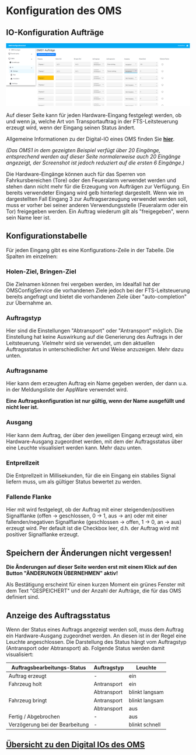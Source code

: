 # Konfiguration des OMS
## IO-Konfiguration Aufträge

![Aufträge](./ioorders.PNG?raw=true "Aufträge konfigurieren")

Auf dieser Seite kann für jeden Hardware-Eingang festgelegt werden, ob und wenn ja, welche Art von Transportauftrag in der FTS-Leitsteuerung erzeugt wird, wenn der Eingang seinen Status ändert. 

Allgemeine Informationen zu der Digital-IO eines OMS finden Sie [**hier**](./configuration_iogeneral.md).

*(Das OMS1 in dem gezeigten Beispiel verfügt über 20 Eingänge, entsprechend werden auf dieser Seite normalerweise auch 20 Eingänge angezeigt, der Screenshot ist jedoch reduziert auf die ersten 6 Eingänge.)*

Die Hardware-Eingänge können auch für das Sperren von Fahrkursbereichen (Tore) oder den Feueralarm verwendet werden und stehen dann nicht mehr für die Erzeugung von Aufträgen zur Verfügung. Ein bereits verwendeter Eingang wird gelb hinterlegt dargestellt. Wenn wie im dargestellten Fall Eingang 3 zur Auftragserzeugung verwendet werden soll, muss er vorher bei seiner anderen Verwendungsstelle (Feueralarm oder ein Tor) freigegeben werden. Ein Auftrag wiederum gilt als "freigegeben", wenn sein Name leer ist.

## Konfigurationstabelle

Für jeden Eingang gibt es eine Konfigurations-Zeile in der Tabelle. Die Spalten im einzelnen:

### Holen-Ziel, Bringen-Ziel

Die Zielnamen können frei vergeben werden, im Idealfall hat der OMSConfigService die vorhandenen Ziele jedoch bei der FTS-Leitsteuerung bereits angefragt und bietet die vorhandenen Ziele über "auto-completion" zur Übernahme an.

### Auftragstyp
Hier sind die Einstellungen "Abtransport" oder "Antransport" möglich. Die Einstellung hat keine Auswirkung auf die Generierung des Auftrags in der Leitsteuerung. Vielmehr wird sie verwendet, um den aktuellen Auftragsstatus in unterschiedlicher Art und Weise anzuzeigen. Mehr dazu unten.

### Auftragsname
Hier kann dem erzeugten Auftrag ein Name gegeben werden, der dann u.a. in der Meldungsliste der AppWare verwendet wird. 

**Eine Auftragskonfiguration ist nur gültig, wenn der Name ausgefüllt und nicht leer ist.**

### Ausgang
Hier kann dem Auftrag, der über den jeweiligen Eingang erzeugt wird, ein Hardware-Ausgang zugeordnet werden, mit dem der Auftragsstatus über eine Leuchte visualisiert werden kann. Mehr dazu unten.

### Entprellzeit
Die Entprellzeit in Millisekunden, für die ein Eingang ein stabiles Signal liefern muss, um als gültiger Status bewertet zu werden. 

### Fallende Flanke
Hier mit wird festgelegt, ob der Auftrag mit einer steigenden/positiven Signalflanke (offen -> geschlossen, 0 -> 1, aus -> an) oder mit einer fallenden/negativen Signalflanke (geschlossen -> offen, 1 -> 0, an -> aus) erzeugt wird. Per default ist die Checkbox leer, d.h. der Auftrag wird mit positiver Signalflanke erzeugt.

## Speichern der Änderungen nicht vergessen!

**Die Änderungen auf dieser Seite werden erst mit einem Klick auf den Button "ÄNDERUNGEN ÜBERNEHMEN" aktiv!**

Als Bestätigung erscheint für einen kurzen Moment ein grünes Fenster mit dem Text "GESPEICHERT" und der Anzahl der Aufträge, die für das OMS definiert sind.

## Anzeige des Auftragsstatus
Wenn der Status eines Auftrags angezeigt werden soll, muss dem Auftrag ein Hardware-Ausgang zugeordnet werden. An diesen ist in der Regel eine Leuchte angeschlossen. Die Darstellung des Status hängt vom Auftragstyp (Antransport oder Abtransport) ab. Folgende Status werden damit visualisiert:

| Auftragsbearbeitungs-Status      | Auftragstyp     | Leuchte        |
| -------------------------------- | --------------- | -------------- |
| Auftrag erzeugt                  | -               | ein            |
| Fahrzeug holt                    | Antransport     | ein            |
|                                  | Abtransport     | blinkt langsam |
| Fahrzeug bringt                  | Antransport     | blinkt langsam |
|                                  | Abtransport     | aus            |
| Fertig / Abgebrochen             | -               | aus            |
| Verzögerung bei der Bearbeitung  | -               | blinkt schnell |


## [Übersicht zu den Digital IOs des OMS](./configuration_iogeneral.md)
